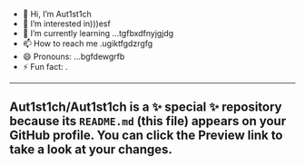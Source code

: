 - 👋 Hi, I’m Aut1st1ch 
- 👀 I’m interested in)))esf
- 🌱 I’m currently learning ...tgfbxdfnyjgjdg
- 📫 How to reach me .ugiktfgdzrgfg
- 😄 Pronouns: ...bgfdewgrfb
- ⚡ Fun fact: .
---
Aut1st1ch/Aut1st1ch is a ✨ special ✨ repository because its `README.md` (this file) appears on your GitHub profile.
You can click the Preview link to take a look at your changes.
---
